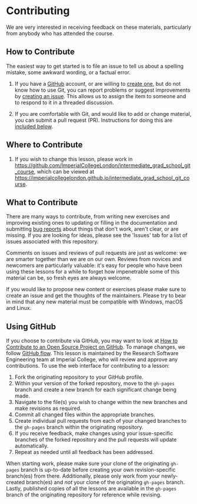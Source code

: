 # Contributing

We are very interested in receiving feedback on these materials, particularly
from anybody who has attended the course.

## How to Contribute

The easiest way to get started is to file an issue to tell us about a spelling
mistake, some awkward wording, or a factual error.

1.  If you have a [GitHub][github] account, or are willing to [create
    one][github-join], but do not know how to use Git, you can report problems
    or suggest improvements by [creating an issue][issues].  This allows us to
    assign the item to someone and to respond to it in a threaded discussion.

2.  If you are comfortable with Git, and would like to add or change material,
    you can submit a pull request (PR).  Instructions for doing this are
    [included below](#using-github).

## Where to Contribute

1.  If you wish to change this lesson,
    please work in <https://github.com/ImperialCollegeLondon/intermediate_grad_school_git_course>,
    which can be viewed at <https://imperialcollegelondon.github.io/intermediate_grad_school_git_course>.

## What to Contribute

There are many ways to contribute, from writing new exercises and improving
existing ones to updating or filling in the documentation and submitting [bug
reports][issues] about things that don't work, aren't clear, or are missing. If
you are looking for ideas, please see the 'Issues' tab for a list of issues
associated with this repository.

Comments on issues and reviews of pull requests are just as welcome: we are
smarter together than we are on our own.  Reviews from novices and newcomers are
particularly valuable: it's easy for people who have been using these lessons
for a while to forget how impenetrable some of this material can be, so fresh
eyes are always welcome.

If you would like to propose new content or exercises please make sure to create
an issue and get the thoughts of the maintainers. Please try to bear in mind
that any new material must be compatible with Windows, macOS and Linux.

## Using GitHub

If you choose to contribute via GitHub, you may want to look at [How to
Contribute to an Open Source Project on GitHub][how-contribute].  To manage
changes, we follow [GitHub flow][github-flow].  This lesson is maintained by the
Research Software Engineering team at Imperial College, who will review and
approve any contributions.  To use the web interface for contributing to a
lesson:

1.  Fork the originating repository to your GitHub profile.
2.  Within your version of the forked repository, move to the `gh-pages` branch
    and create a new branch for each significant change being made.
3.  Navigate to the file(s) you wish to change within the new branches and make
    revisions as required.
4.  Commit all changed files within the appropriate branches.
5.  Create individual pull requests from each of your changed branches
    to the `gh-pages` branch within the originating repository.
6.  If you receive feedback, make changes using your issue-specific branches of
    the forked repository and the pull requests will update automatically.
7.  Repeat as needed until all feedback has been addressed.

When starting work, please make sure your clone of the originating `gh-pages`
branch is up-to-date before creating your own revision-specific branch(es) from
there.  Additionally, please only work from your newly-created branch(es) and
*not* your clone of the originating `gh-pages` branch.  Lastly, published copies
of all the lessons are available in the `gh-pages` branch of the originating
repository for reference while revising.

[github]: https://github.com
[github-flow]: https://guides.github.com/introduction/flow/
[github-join]: https://github.com/join
[how-contribute]: https://egghead.io/series/how-to-contribute-to-an-open-source-project-on-github
[issues]: https://guides.github.com/features/issues/
